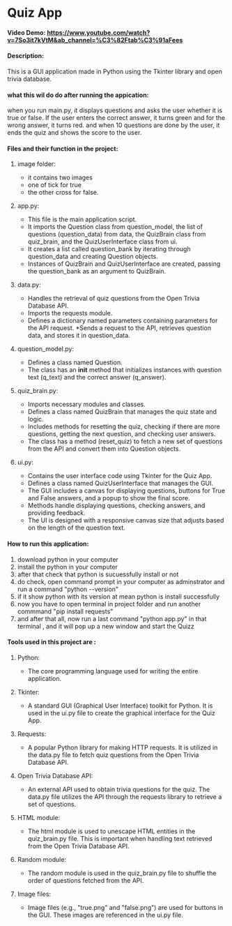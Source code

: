# Quiz App
#### Video Demo:  <https://www.youtube.com/watch?v=7So3it7kVtM&ab_channel=%C3%82Ftab%C3%91aFees>
#### Description:

This is a GUI application made in Python using the Tkinter library and open trivia database.

#### what this wil do do after running the appication:

when you run main.py, it displays questions and asks the user whether it is true or false. If the user enters the correct answer, it turns green and for the wrong answer, it turns red. and when 10 questions are done by the user, it ends the quiz and shows the score to the user.

#### Files and their function in the project: 

1. image folder: 
    * it contains two images 
    * one of tick for true  
    * the other cross for false.

2. app.py:
    * This file is the main application script.
    * It imports the Question class from question_model, the list of questions (question_data) from data, the QuizBrain class from quiz_brain, and the QuizUserInterface class from ui.
    * It creates a list called question_bank by iterating through question_data and creating Question objects.
    * Instances of QuizBrain and QuizUserInterface are created, passing the question_bank as an argument to QuizBrain.

3. data.py:
    * Handles the retrieval of quiz questions from the Open Trivia Database API.
    * Imports the requests module.
    * Defines a dictionary named parameters containing parameters for the API request.
    *Sends a request to the API, retrieves question data, and stores it in question_data.

4. question_model.py:
    * Defines a class named Question.
    * The class has an __init__ method that initializes instances with question text (q_text) and the correct answer (q_answer).

5. quiz_brain.py:
    * Imports necessary modules and classes.
    * Defines a class named QuizBrain that manages the quiz state and logic.
    * Includes methods for resetting the quiz, checking if there are more questions, getting the next question, and checking user answers.
    * The class has a method (reset_quiz) to fetch a new set of questions from the API and convert them into Question objects.

6. ui.py:
    * Contains the user interface code using Tkinter for the Quiz App.
    * Defines a class named QuizUserInterface that manages the GUI.
    * The GUI includes a canvas for displaying questions, buttons for True and False answers, and a popup to show the final score.
    * Methods handle displaying questions, checking answers, and providing feedback.
    * The UI is designed with a responsive canvas size that adjusts based on the length of the question text.

#### How to run this application:

1. download python in your computer
2. install the python in your computer
3. after that check that python is sucuessfully install or not
4. do check, open command prompt in your computer as adminstrator and run a command "python --version"
5. if it show python with its version at mean python is install successfully
6. now you have to open terminal in project folder and run another commmand "pip install requests"
7. and after that all, now run a last command "python app.py" in that terminal , and it will pop up a new window and start the Quizz

#### Tools used in this project are :

1. Python:
    * The core programming language used for writing the entire application.

2. Tkinter:
    * A standard GUI (Graphical User Interface) toolkit for Python. It is used in the ui.py file to create the graphical interface for the Quiz App.

3. Requests:
    * A popular Python library for making HTTP requests. It is utilized in the data.py file to fetch quiz questions from the Open Trivia Database API.

4. Open Trivia Database API:
    * An external API used to obtain trivia questions for the quiz. The data.py file utilizes the API through the requests library to retrieve a set of questions.

5. HTML module:
    * The html module is used to unescape HTML entities in the quiz_brain.py file. This is important when handling text retrieved from the Open Trivia Database API.

6. Random module:
    * The random module is used in the quiz_brain.py file to shuffle the order of questions fetched from the API.

7. Image files:
    * Image files (e.g., "true.png" and "false.png") are used for buttons in the GUI. These images are referenced in the ui.py file.




